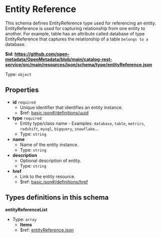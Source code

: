 # Entity Reference

This schema defines EntityReference type used for referencing an entity. EntityReference is used for capturing relationship from one entity to another. For example, table has an attribute called database of type EntityReference that captures the relationship of a table `belongs to a` database.

<b id="httpsgithub.comopen-metadataopenmetadatablobmaincatalog-rest-servicesrcmainresourcesjsonschematypeentityreference.json">&#36;id: https://github.com/open-metadata/OpenMetadata/blob/main/catalog-rest-service/src/main/resources/json/schema/type/entityReference.json</b>

Type: `object`

## Properties
 - <b id="#https://github.com/open-metadata/OpenMetadata/blob/main/catalog-rest-service/src/main/resources/json/schema/type/entityReference.json/properties/id">id</b> `required`
	 - Unique identifier that identifies an entity instance.
	 - &#36;ref: [basic.json#/definitions/uuid](#basic.jsondefinitionsuuid)
 - <b id="#https://github.com/open-metadata/OpenMetadata/blob/main/catalog-rest-service/src/main/resources/json/schema/type/entityReference.json/properties/type">type</b> `required`
	 - Entity type/class name - Examples: `database`, `table`, `metrics`, `redshift`, `mysql`, `bigquery`, `snowflake`...
	 - Type: `string`
 - <b id="#https://github.com/open-metadata/OpenMetadata/blob/main/catalog-rest-service/src/main/resources/json/schema/type/entityReference.json/properties/name">name</b>
	 - Name of the entity instance.
	 - Type: `string`
 - <b id="#https://github.com/open-metadata/OpenMetadata/blob/main/catalog-rest-service/src/main/resources/json/schema/type/entityReference.json/properties/description">description</b>
	 - Optional description of entity.
	 - Type: `string`
 - <b id="#https://github.com/open-metadata/OpenMetadata/blob/main/catalog-rest-service/src/main/resources/json/schema/type/entityReference.json/properties/href">href</b>
	 - Link to the entity resource.
	 - &#36;ref: [basic.json#/definitions/href](#basic.jsondefinitionshref)


## Types definitions in this schema
**entityReferenceList**

 - Type: `array`
	 - **Items**
	 - &#36;ref: [entityReference.json](#entityreference.json)


